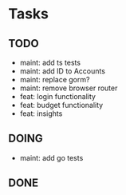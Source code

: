 # Tasks

## TODO

- maint: add ts tests
- maint: add ID to Accounts
- maint: replace gorm?
- maint: remove browser router
- feat: login functionality
- feat: budget functionality
- feat: insights

## DOING

- maint: add go tests

## DONE

